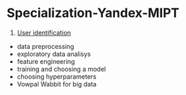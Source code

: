 # Specialization-Yandex-MIPT

1. [User identification](https://github.com/Uniholder/Specialization-Yandex-MIPT/blob/main/6_Final_projects/1_user_identification/week7_report.ipynb)
  - data preprocessing
  - exploratory data analisys
  - feature engineering
  - training and choosing a model
  - choosing hyperparameters
  - Vowpal Wabbit for big data
